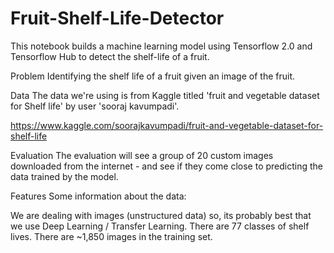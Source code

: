 # Fruit-Shelf-Life-Detector
This notebook builds a machine learning model using Tensorflow 2.0 and Tensorflow Hub to detect the shelf-life of a fruit.

Problem
Identifying the shelf life of a fruit given an image of the fruit.

Data
The data we're using is from Kaggle titled 'fruit and vegetable dataset for Shelf life' by user 'sooraj kavumpadi'.

https://www.kaggle.com/soorajkavumpadi/fruit-and-vegetable-dataset-for-shelf-life

Evaluation
The evaluation will see a group of 20 custom images downloaded from the internet - and see if they come close to predicting the data trained by the model.

Features
Some information about the data:

We are dealing with images (unstructured data) so, its probably best that we use Deep Learning / Transfer Learning. There are 77 classes of shelf lives. There are ~1,850 images in the training set.
